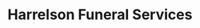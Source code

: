 ---
title: "Harrelson Funeral Services"
url: /yanceyville/harrelson-funeral-services/
shop: Bestattungen
---